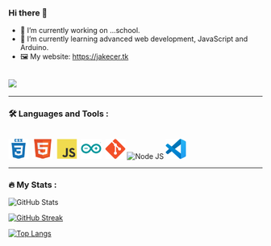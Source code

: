### Hi there 👋

- 🔭 I’m currently working on ...school.
- 🌱 I’m currently learning advanced web development, JavaScript and Arduino.
- 🖼 My website: https://jakecer.tk
<br>
<a href="https://discordapp.com/users/789479509127987210" style="color: #fff; text-decoration: none;"><img src="https://img.shields.io/badge/Discord-%235865F2.svg?style=for-the-badge&logo=discord&logoColor=white"></a>

---

### :hammer_and_wrench: Languages and Tools :
<br>
  <div>
    <img src="https://github.com/devicons/devicon/blob/master/icons/css3/css3-plain-wordmark.svg"  title="CSS3" alt="CSS" width="40" height="40"/>&nbsp;
    <img src="https://github.com/devicons/devicon/blob/master/icons/html5/html5-original.svg" title="HTML5" alt="HTML" width="40" height="40"/>&nbsp;
    <img src="https://github.com/devicons/devicon/blob/master/icons/javascript/javascript-original.svg" title="JavaScript" alt="JavaScript" width="40" height="40"/>&nbsp;
    <img src="https://github.com/devicons/devicon/blob/master/icons/arduino/arduino-original.svg" title="Arduino" alt="HTML" width="40" height="40"/>&nbsp;
    <img src="https://raw.githubusercontent.com/devicons/devicon/1119b9f84c0290e0f0b38982099a2bd027a48bf1/icons/git/git-original.svg" title="Git" width="40" height="40">
    <img src="https://seeklogo.com/images/N/node-js-logo-F4F55CD2D0-seeklogo.com.png" title="Node JS" height="40">
    <img src="https://github.com/devicons/devicon/blob/master/icons/vscode/vscode-original.svg" title="Visual Studio Code" alt="VS Code" width="40" height="40"/>&nbsp;
</div>

---

### :fire: My Stats :

![GitHub Stats](https://github-readme-stats.vercel.app/api/?username=jakecernet&count_private=true&theme=tokyonight&showicons=true)

[![GitHub Streak](https://streak-stats.demolab.com?user=jakecernet&theme=dark)](https://git.io/streak-stats)

[![Top Langs](https://github-readme-stats.vercel.app/api/top-langs/?username=jakecernet&layout=compact&theme=vision-friendly-dark)](https://github.com/anuraghazra/github-readme-stats)

